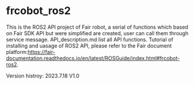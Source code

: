 # frcobot_ros2
This is the ROS2 API project of Fair robot, a serial of functions which based on Fair SDK API but were simplified are created, user can call them through service message.
API_description.md list all API functions.
Tutorial of installing and uasage of ROS2 API, please refer to the Fair document platform:https://fair-documentation.readthedocs.io/en/latest/ROSGuide/index.html#frcobot-ros2.

Version histroy:
2023.7.18 V1.0
